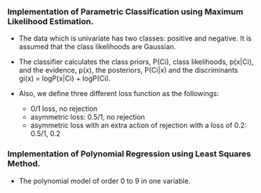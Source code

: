 ### Implementation of Parametric Classification using Maximum Likelihood Estimation.

- The data which is univariate has two classes: positive and negative. It is assumed that the class likelihoods are Gaussian.
- The classifier calculates the class priors, P(Ci), class likelihoods, p(x|Ci), and the evidence, p(x),
the posteriors, P(Ci|x) and the discriminants gi(x) = logP(x|Ci) + logP(Ci).

- Also, we define three different loss function as the followings:
	- 0/1 loss, no rejection
	- asymmetric loss: 0.5/1, no rejection
	- asymmetric loss with an extra action of rejection with a loss of 0.2: 0.5/1, 0.2

### Implementation of Polynomial Regression using Least Squares Method.

- The polynomial model of order 0 to 9 in one variable.
